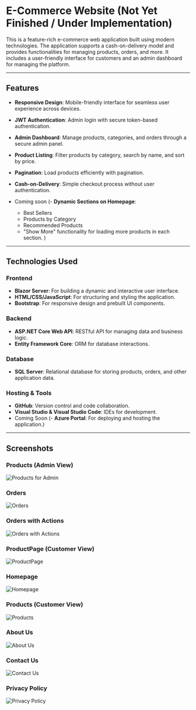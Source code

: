 # E-Commerce Website (Not Yet Finished / Under Implementation)

This is a feature-rich e-commerce web application built using modern technologies. The application supports a cash-on-delivery model and provides functionalities for managing products, orders, and more. It includes a user-friendly interface for customers and an admin dashboard for managing the platform.

---

## Features

- **Responsive Design**: Mobile-friendly interface for seamless user experience across devices.
- **JWT Authentication**: Admin login with secure token-based authentication.
- **Admin Dashboard**: Manage products, categories, and orders through a secure admin panel.
- **Product Listing**: Filter products by category, search by name, and sort by price.
- **Pagination**: Load products efficiently with pagination.
- **Cash-on-Delivery**: Simple checkout process without user authentication.

- Coming soon (- **Dynamic Sections on Homepage**:
  - Best Sellers
  - Products by Category
  - Recommended Products
  - "Show More" functionality for loading more products in each section.
)

---

## Technologies Used

### Frontend
- **Blazor Server**: For building a dynamic and interactive user interface.
- **HTML/CSS/JavaScript**: For structuring and styling the application.
- **Bootstrap**: For responsive design and prebuilt UI components.

### Backend
- **ASP.NET Core Web API**: RESTful API for managing data and business logic.
- **Entity Framework Core**: ORM for database interactions.

### Database
- **SQL Server**: Relational database for storing products, orders, and other application data.

### Hosting & Tools
- **GitHub**: Version control and code collaboration.
- **Visual Studio & Visual Studio Code**: IDEs for development.
- Coming Soon (- **Azure Portal**: For deploying and hosting the application.)

---
## Screenshots

### Products (Admin View)
![Products for Admin](ScrenShots/ProductsforAdmin.png)

### Orders
![Orders](ScrenShots/Orders.png)

### Orders with Actions
![Orders with Actions](ScrenShots/orderswithactions.png)

### ProductPage (Customer View)
![ProductPage](ScrenShots/productpage.png)

### Homepage
![Homepage](ScrenShots/home.png)

### Products (Customer View)
![Products](ScrenShots/Products.png)

### About Us
![About Us](ScrenShots/aboutus.png)

### Contact Us
![Contact Us](ScrenShots/contactUs.png)

### Privacy Policy
![Privacy Policy](ScrenShots/privacy.png)
